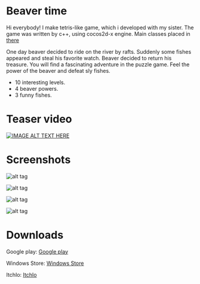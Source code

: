 # Beaver time

Hi everybody! I make tetris-like game, which i developed with my sister. The game was written by c++, using cocos2d-x engine.
Main classes placed in [there](https://github.com/darkwind666/BeaverTetris/tree/BeaverTetrisWindows7/BeaverTetris/Classes)

One day beaver decided to ride on the river by rafts. Suddenly some fishes  appeared and steal his favorite watch. Beaver decided to return his treasure. You will find a fascinating adventure in the puzzle game. Feel the power of the beaver and defeat sly fishes.

  - 10 interesting levels.
  - 4 beaver powers.
  - 3 funny fishes.

# Teaser video

[![IMAGE ALT TEXT HERE](http://img.youtube.com/vi/6Z5nQ72sLqA/0.jpg)](http://www.youtube.com/watch?v=6Z5nQ72sLqA)

# Screenshots

![alt tag](http://s1.uploadpics.ru/images/-kHy5IioEg.png)

![alt tag](http://s1.uploadpics.ru/images/byrQVioo4l.png)

![alt tag](http://s1.uploadpics.ru/images/WJtlrjjs4x.png)

![alt tag](http://s1.uploadpics.ru/images/-1PF3IjjEg.png)

# Downloads

Google play: [Google play](https://play.google.com/store/apps/details?id=comDarkWind.BeaverTime)

Windows Store: [Windows Store](https://www.microsoft.com/ru-ru/store/games/beaver-time/9wzdncrd36s3)

ItchIo: [ItchIo](http://darkwind.itch.io/beaver-time)
